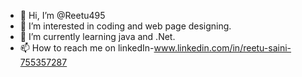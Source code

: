 - 👋 Hi, I’m @Reetu495
- 👀 I’m interested in coding and web page designing.
- 🌱 I’m currently learning  java and .Net.
- 📫 How to reach me  on linkedIn-www.linkedin.com/in/reetu-saini-755357287
<!---
Reetu495/Reetu495 is a ✨ special ✨ repository because its `README.md` (this file) appears on your GitHub profile.
You can click the Preview link to take a look at your changes.
--->

